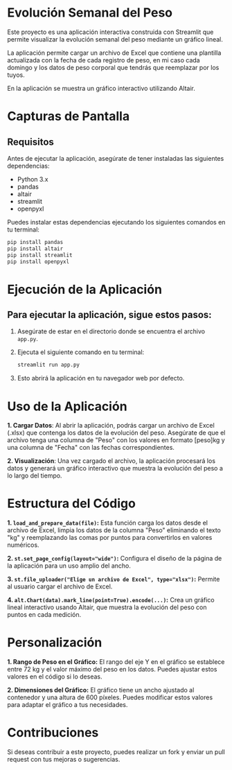 # Evolución Semanal del Peso

Este proyecto es una aplicación interactiva construida con Streamlit que permite visualizar la evolución semanal del peso mediante un gráfico lineal. 

La aplicación permite cargar un archivo de Excel que contiene una plantilla actualizada con la fecha de cada registro de peso, en mi caso cada domingo y los datos de peso corporal que tendrás que reemplazar por los tuyos.

En la aplicación se muestra un gráfico interactivo utilizando Altair.

# Capturas de Pantalla


## Requisitos

Antes de ejecutar la aplicación, asegúrate de tener instaladas las siguientes dependencias:

- Python 3.x
- pandas
- altair
- streamlit
- openpyxl

Puedes instalar estas dependencias ejecutando los siguientes comandos en tu terminal:

```bash
pip install pandas
pip install altair
pip install streamlit
pip install openpyxl
```

# Ejecución de la Aplicación

## Para ejecutar la aplicación, sigue estos pasos:

1. Asegúrate de estar en el directorio donde se encuentra el archivo `app.py`.

2. Ejecuta el siguiente comando en tu terminal: 
    ```bash
    streamlit run app.py
    ```

3. Esto abrirá la aplicación en tu navegador web por defecto.
   
# Uso de la Aplicación
**1. Cargar Datos**: Al abrir la aplicación, podrás cargar un archivo de Excel (.xlsx) que contenga los datos de la evolución del peso. Asegúrate de que el archivo tenga una columna de "Peso" con los valores en formato [peso]kg y una columna de "Fecha" con las fechas correspondientes.

**2. Visualización**: Una vez cargado el archivo, la aplicación procesará los datos y generará un gráfico interactivo que muestra la evolución del peso a lo largo del tiempo.

# Estructura del Código
**1. `load_and_prepare_data(file)`:** Esta función carga los datos desde el archivo de Excel, limpia los datos de la columna "Peso" eliminando el texto "kg" y reemplazando las comas por puntos para convertirlos en valores numéricos.

**2. `st.set_page_config(layout="wide")`:** Configura el diseño de la página de la aplicación para un uso amplio del ancho.

**3. `st.file_uploader("Elige un archivo de Excel", type="xlsx")`:** Permite al usuario cargar el archivo de Excel.

**4. `alt.Chart(data).mark_line(point=True).encode(...)`:** Crea un gráfico lineal interactivo usando Altair, que muestra la evolución del peso con puntos en cada medición.

# Personalización

**1. Rango de Peso en el Gráfico:** El rango del eje Y en el gráfico se establece entre 72 kg y el valor máximo del peso en los datos. Puedes ajustar estos valores en el código si lo deseas.

**2. Dimensiones del Gráfico:** El gráfico tiene un ancho ajustado al contenedor y una altura de 600 píxeles. Puedes modificar estos valores para adaptar el gráfico a tus necesidades.

# Contribuciones

Si deseas contribuir a este proyecto, puedes realizar un fork y enviar un pull request con tus mejoras o sugerencias.